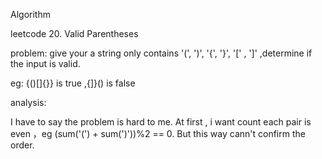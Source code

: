 
Algorithm

leetcode 20. Valid Parentheses

problem: give your a string only contains '(', ')', '{', '}', '[' , ']' ,determine if the input is valid.

eg: {()[]{}} is true ,{]}() is false

analysis:

I have to say the problem is hard to me. At first , i want count each pair is even ，eg (sum('(') + sum(')'))%2 == 0.
But this way cann't confirm the order. 
